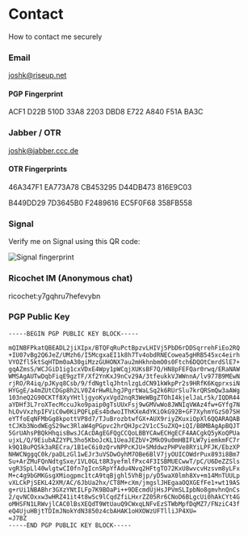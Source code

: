 # Contact
How to contact me securely

### Email 

joshk@riseup.net

#### PGP Fingerprint

ACF1 D22B 510D 33A8 2203 DBD8 E722 A840 F51A BA3C

### Jabber / OTR

joshk@jabber.ccc.de

#### OTR Fingerprints

46A347F1 EA773A78 CB453295 D44DB473 816E9C03

B449DD29 7D3645B0 F2489616 EC5F0F68 358FB558

### Signal

Verify me on Signal using this QR code:

![Signal fingerprint](https://raw.githubusercontent.com/lawfulintercept/contact/master/Signal-FP.png "Signal fingerprint")

### Ricochet IM (Anonymous chat)

ricochet:y7gqhru7hefevybn

### PGP Public Key

```
-----BEGIN PGP PUBLIC KEY BLOCK-----

mQINBFPkatQBEADL2jiXIpx/BTQFqRuPctBpzvLHIVj5PbD6rDDSqrrehFiEo2RQ
+IU07vBg2Q6JeZ/UMzh6/I5McgxaEI1k8h7Tv4obdRNECowea5gHRB545xc4eirh
VYOZfl5ktSqHTDm0aA30giMzzGUHONX7au2mHkhnbmO0s0Ftch6DQOtCmrdSlE7+
gqAZmsS/WCJGiD1ig1cxVDxE4Wpy1pWCqjXUKsBF7Q/HN8pFEFQar0rwq/ERaNAW
WMSAgAUTwDqbFiqE9gzTF/Xf2YnKxJ9nCv29A/3tfeukkVJWWnnA/lv977B9MEwN
rjRO/R4iq/pJKyq8Csb/9/fdNgtlqJhtnlzgLdCN91kWkpPr2s9HRfK6KqprxsiN
HYGgE/a4mZUtCDGp8h2LV0Z4rHwRLhgJPgrtWaLSq2k6RUrSlu7krQRSmQw3aAWg
103neQ2G90CKTf8XyYHtljgyoKyxVgd2nqR3WeWBgZTOhI4kjelJaLr5k/IQDR44
aYDHf3L7roXTecMccuJko9paip0gTsUUxFsj9wGMVwWo8JWNIqVWAz4fw+GYfg7N
hLOvVxzhpIFViC0w0KiPQFLpEs4bdwoIThKXeAdYKiOkG92B+GF7XyhmYGzS07SH
eYTfoEqNFMbGg8kpottVP8d7/TJuBrozbtwfGX+AUX9riyZKuxiOpXl6QQARAQAB
tCJKb3NodWEgS29wc3RlaW4gPGpvc2hrQHJpc2V1cC5uZXQ+iQI/BBMBAgApBQJT
5GrUAhsPBQkHhqisBwsJCAcDAgEGFQgCCQoLBBYCAwECHgECF4AACgkQ5yKoQPUa
ujxL/Q/9EiubAZ2YPL3ho5KboJcKL1UeaJEZbV+2MkO9u0mHBIFLW7yiemkmFC7r
k9Q1BuPQSk3aRECra/1B1eC6i0zQrvNPPcKJU+SMddwzPHPVe8RYiLPFJK/EbzXP
NHWCNggqC0k/paDLzGl1wEJr3uVSDwOyhM7OBe6BlV7jyOUICOWdrPux893i8Bm7
Su+ArZMuFQnNdtgSxe/1VL0GLt8R3yefmlfPxc4F3ISBMUECwwT/pC/U6DeZZSls
vgR3SpLl40wlgtwCI0fn7gIcnSRpYfAdu4Nvq2HFtgTO72KxU8wvcvHzsvm8yLFx
M+c4g9bGMKGsgXMiogpmc1tcA9tqBjghl5VhBjp/yD5waX0lmh8Xv+m14MnTUULp
vXLCkPjSEKL42XM/AC/6JbUa2hx/CT8M+cXm/jmgslJHEgaaOQXGEfFe1+wt19AS
g+rUi1NBABhr3GXzYNtILFp7K9BOaPi++9DEcmdUjHsJPVmSLIpbNo8gmvhnQnCs
2/qvNCOxxw3wHRZ41it4t8wSc9lCqdZfiLHxrZZ05Rr6CNoD6BLgcUi0hAkCYt4G
oMHSFN1LRWvjlCAC0lBsXEQdT9WtUauQ9CWxqLNFvEzSTWbMpfDqMZ7/FNziC43f
eQ4UjuHBjtTDImJNokYdN3850z4cbAHAK1oHXOWzUFTlliJP4XU=
=J7BZ
-----END PGP PUBLIC KEY BLOCK-----
```


